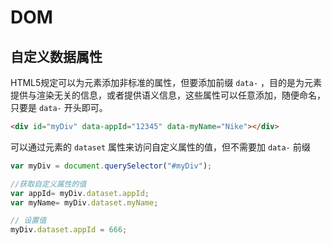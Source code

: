 # DOM

## 自定义数据属性

HTML5规定可以为元素添加非标准的属性，但要添加前缀 `data-` ，目的是为元素提供与渲染无关的信息，或者提供语义信息，这些属性可以任意添加，随便命名，只要是 `data-` 开头即可。

```html
<div id="myDiv" data-appId="12345" data-myName="Nike"></div>
```

可以通过元素的 `dataset` 属性来访问自定义属性的值，但不需要加 `data-` 前缀

```js
var myDiv = document.querySelector("#myDiv");

//获取自定义属性的值
var appId= myDiv.dataset.appId;
var myName= myDiv.dataset.myName;

// 设置值
myDiv.dataset.appId = 666;
```